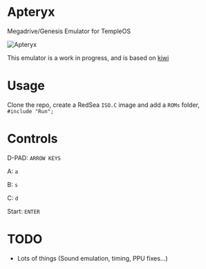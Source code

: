 # Apteryx

Megadrive/Genesis Emulator for TempleOS

![Apteryx](https://git.checksum.fail/alec/apteryx/raw/branch/master/screenshot.png "Apteryx")

This emulator is a work in progress, and is based on [kiwi](https://github.com/drx/kiwi)

# Usage

Clone the repo, create a RedSea `ISO.C` image and add a `ROMs` folder, `#include "Run";`

# Controls

D-PAD: `ARROW KEYS`

A: `a`

B: `s`

C: `d`

Start: `ENTER`

# TODO

- Lots of things (Sound emulation, timing, PPU fixes...)
